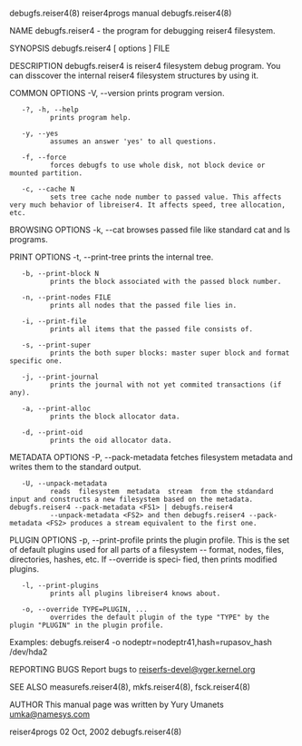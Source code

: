 debugfs.reiser4(8)                                                                  reiser4progs manual                                                                 debugfs.reiser4(8)

NAME
       debugfs.reiser4 - the program for debugging reiser4 filesystem.

SYNOPSIS
       debugfs.reiser4 [ options ] FILE

DESCRIPTION
       debugfs.reiser4 is reiser4 filesystem debug program. You can disscover the internal reiser4 filesystem structures by using it.

COMMON OPTIONS
       -V, --version
              prints program version.

       -?, -h, --help
              prints program help.

       -y, --yes
              assumes an answer 'yes' to all questions.

       -f, --force
              forces debugfs to use whole disk, not block device or mounted partition.

       -c, --cache N
              sets tree cache node number to passed value. This affects very much behavior of libreiser4. It affects speed, tree allocation, etc.

BROWSING OPTIONS
       -k, --cat
              browses passed file like standard cat and ls programs.

PRINT OPTIONS
       -t, --print-tree
              prints the internal tree.

       -b, --print-block N
              prints the block associated with the passed block number.

       -n, --print-nodes FILE
              prints all nodes that the passed file lies in.

       -i, --print-file
              prints all items that the passed file consists of.

       -s, --print-super
              prints the both super blocks: master super block and format specific one.

       -j, --print-journal
              prints the journal with not yet commited transactions (if any).

       -a, --print-alloc
              prints the block allocator data.

       -d, --print-oid
              prints the oid allocator data.

METADATA OPTIONS
       -P, --pack-metadata
              fetches filesystem metadata and writes them to the standard output.

       -U, --unpack-metadata
              reads  filesystem  metadata  stream  from the stdandard input and constructs a new filesystem based on the metadata. debugfs.reiser4 --pack-metadata <FS1> | debugfs.reiser4
              --unpack-metadata <FS2> and then debugfs.reiser4 --pack-metadata <FS2> produces a stream equivalent to the first one.

PLUGIN OPTIONS
       -p, --print-profile
              prints the plugin profile. This is the set of default plugins used for all parts of a filesystem -- format, nodes, files, directories, hashes, etc. If --override is  speci‐
              fied, then prints modified plugins.

       -l, --print-plugins
              prints all plugins libreiser4 knows about.

       -o, --override TYPE=PLUGIN, ...
              overrides the default plugin of the type "TYPE" by the plugin "PLUGIN" in the plugin profile.

Examples:
       debugfs.reiser4 -o nodeptr=nodeptr41,hash=rupasov_hash /dev/hda2

REPORTING BUGS
       Report bugs to <reiserfs-devel@vger.kernel.org>

SEE ALSO
       measurefs.reiser4(8), mkfs.reiser4(8), fsck.reiser4(8)

AUTHOR
       This manual page was written by Yury Umanets <umka@namesys.com>

reiser4progs                                                                           02 Oct, 2002                                                                     debugfs.reiser4(8)
